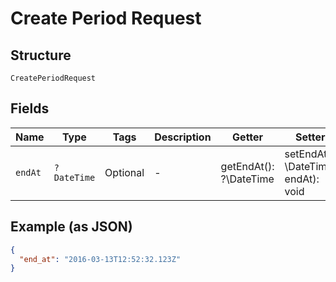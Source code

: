 
# Create Period Request

## Structure

`CreatePeriodRequest`

## Fields

| Name | Type | Tags | Description | Getter | Setter |
|  --- | --- | --- | --- | --- | --- |
| `endAt` | `?DateTime` | Optional | - | getEndAt(): ?\DateTime | setEndAt(?\DateTime endAt): void |

## Example (as JSON)

```json
{
  "end_at": "2016-03-13T12:52:32.123Z"
}
```


